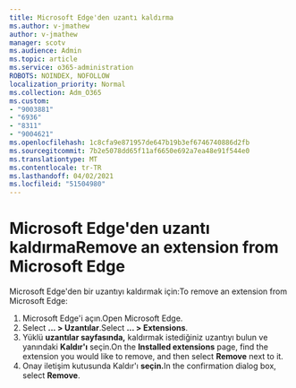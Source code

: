 ```yaml
---
title: Microsoft Edge'den uzantı kaldırma
ms.author: v-jmathew
author: v-jmathew
manager: scotv
ms.audience: Admin
ms.topic: article
ms.service: o365-administration
ROBOTS: NOINDEX, NOFOLLOW
localization_priority: Normal
ms.collection: Adm_O365
ms.custom:
- "9003881"
- "6936"
- "8311"
- "9004621"
ms.openlocfilehash: 1c8cfa9e871957de647b19b3ef6746740886d2fb
ms.sourcegitcommit: 7b2e5078dd65f11af6650e692a7ea48e91f544e0
ms.translationtype: MT
ms.contentlocale: tr-TR
ms.lasthandoff: 04/02/2021
ms.locfileid: "51504980"
---
```

# <a name="remove-an-extension-from-microsoft-edge"></a><span data-ttu-id="1564e-102">Microsoft Edge'den uzantı kaldırma</span><span class="sxs-lookup"><span data-stu-id="1564e-102">Remove an extension from Microsoft Edge</span></span>

<span data-ttu-id="1564e-103">Microsoft Edge'den bir uzantıyı kaldırmak için:</span><span class="sxs-lookup"><span data-stu-id="1564e-103">To remove an extension from Microsoft Edge:</span></span>

1. <span data-ttu-id="1564e-104">Microsoft Edge'i açın.</span><span class="sxs-lookup"><span data-stu-id="1564e-104">Open Microsoft Edge.</span></span>
2. <span data-ttu-id="1564e-105">Select **... > Uzantılar**.</span><span class="sxs-lookup"><span data-stu-id="1564e-105">Select **... > Extensions**.</span></span>
3. <span data-ttu-id="1564e-106">Yüklü **uzantılar sayfasında,** kaldırmak istediğiniz uzantıyı bulun ve yanındaki **Kaldır'ı** seçin.</span><span class="sxs-lookup"><span data-stu-id="1564e-106">On the **Installed extensions** page, find the extension you would like to remove, and then select **Remove** next to it.</span></span>
4. <span data-ttu-id="1564e-107">Onay iletişim kutusunda Kaldır'ı **seçin.**</span><span class="sxs-lookup"><span data-stu-id="1564e-107">In the confirmation dialog box, select **Remove**.</span></span>

